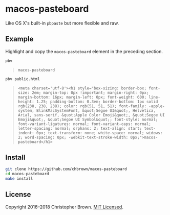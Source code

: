 # macos-pasteboard

Like OS X's built-in `pbpaste` but more flexible and raw.


## Example

Highlight and copy the `macos-pasteboard` element in the preceding section.

```sh
pbv
```

> `macos-pasteboard`

```sh
pbv public.html
```

> `<meta charset='utf-8'><h1 style="box-sizing: border-box; font-size: 2em; margin-top: 0px !important; margin-right: 0px; margin-bottom: 16px; margin-left: 0px; font-weight: 600; line-height: 1.25; padding-bottom: 0.3em; border-bottom: 1px solid rgb(238, 238, 238); color: rgb(51, 51, 51); font-family: -apple-system, BlinkMacSystemFont, &quot;Segoe UI&quot;, Helvetica, Arial, sans-serif, &quot;Apple Color Emoji&quot;, &quot;Segoe UI Emoji&quot;, &quot;Segoe UI Symbol&quot;; font-style: normal; font-variant-ligatures: normal; font-variant-caps: normal; letter-spacing: normal; orphans: 2; text-align: start; text-indent: 0px; text-transform: none; white-space: normal; widows: 2; word-spacing: 0px; -webkit-text-stroke-width: 0px;">macos-pasteboard</h1>`


## Install

```sh
git clone https://github.com/chbrown/macos-pasteboard
cd macos-pasteboard
make install
```


## License

Copyright 2016–2018 Christopher Brown.
[MIT Licensed](https://chbrown.github.io/licenses/MIT/#2016-2018).
